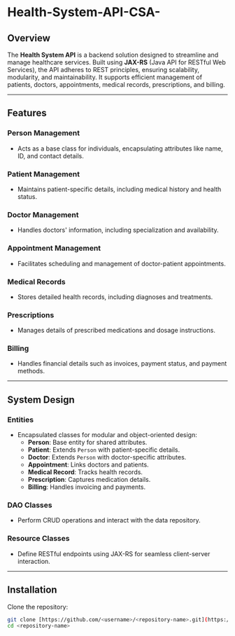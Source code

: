 # Health-System-API-CSA-
## Overview
The **Health System API** is a backend solution designed to streamline and manage healthcare services. Built using **JAX-RS** (Java API for RESTful Web Services), the API adheres to REST principles, ensuring scalability, modularity, and maintainability. It supports efficient management of patients, doctors, appointments, medical records, prescriptions, and billing.

---

## Features
### **Person Management**
- Acts as a base class for individuals, encapsulating attributes like name, ID, and contact details.

### **Patient Management**
- Maintains patient-specific details, including medical history and health status.

### **Doctor Management**
- Handles doctors' information, including specialization and availability.

### **Appointment Management**
- Facilitates scheduling and management of doctor-patient appointments.

### **Medical Records**
- Stores detailed health records, including diagnoses and treatments.

### **Prescriptions**
- Manages details of prescribed medications and dosage instructions.

### **Billing**
- Handles financial details such as invoices, payment status, and payment methods.

---
## System Design
### **Entities**
- Encapsulated classes for modular and object-oriented design:
  - **Person**: Base entity for shared attributes.
  - **Patient**: Extends `Person` with patient-specific details.
  - **Doctor**: Extends `Person` with doctor-specific attributes.
  - **Appointment**: Links doctors and patients.
  - **Medical Record**: Tracks health records.
  - **Prescription**: Captures medication details.
  - **Billing**: Handles invoicing and payments.

### **DAO Classes**
- Perform CRUD operations and interact with the data repository.

### **Resource Classes**
- Define RESTful endpoints using JAX-RS for seamless client-server interaction.

---

## Installation
Clone the repository:
   ```bash
   git clone [https://github.com/<username>/<repository-name>.git](https://github.com/KI-5/Health-System-API-CSA-.git)
   cd <repository-name>
